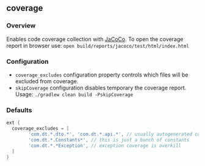 ## coverage
### Overview
Enables code coverage collection with [JaCoCo](https://www.eclemma.org/jacoco/).
To open the coverage report in browser use: `open build/reports/jacoco/test/html/index.html`


### Configuration
* `coverage_excludes` configuration property controls which files will be excluded from coverage.
* `skipCoverage` configuration disables temporary the coverage report. Usage: `./gradlew clean build -PskipCoverage`


### Defaults
```groovy
ext {
  coverage_excludes = [
        'com.dt.*.dto.*', 'com.dt.*.api.*', // usually autogenerated code
		'com.dt.*.Constants*', // this is just a bunch of constants
		'com.dt.*.*Exception', // exception coverage is overkill
  ]
}
```

